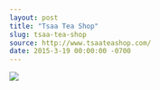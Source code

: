 ```yaml
---
layout: post
title: "Tsaa Tea Shop"
slug: tsaa-tea-shop
source: http://www.tsaateashop.com/
date: 2015-3-19 00:00:00 -0700
---
```


<img src="{{ site.url }}/assets/img/screenshots/tsaa-tea-shop.jpg">
